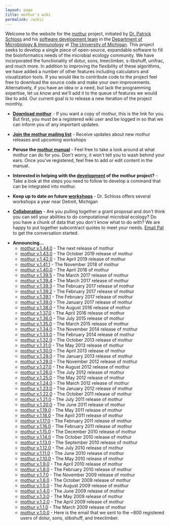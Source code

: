 ```yaml
---
layout: page
title: mothur's wiki
permalink: /wiki/
---
```


Welcome to the website for the [ mothur](Main_Page) project,
initiated by [Dr. Patrick Schloss](http://www.mothur.org) and his
[software development team](software_development_team) in the
[Department of Microbiology &
Immunology](http://www.med.umich.edu/microbio/) at [The University of
Michigan](http://www.umich.edu). This project seeks to develop a single
piece of open-source, expandable software to fill the bioinformatics
needs of the microbial ecology community. We have incorporated the
functionality of dotur, sons, treeclimber, s-libshuff, unifrac, and much
more. In addition to improving the flexibility of these algorithms, we
have added a number of other features including calculators and
visualization tools. If you would like to contribute code to the project
feel free to download the source code and make your own improvements.
Alternatively, if you have an idea or a need, but lack the programming
expertise, let us know and we\'ll add it to the queue of features we
would like to add. Our current goal is to release a new iteration of the
project monthly.

-   **[Download mothur](Download_mothur)** - If you want a
    copy of mothur, this is the link for you. But first, you must be a
    registered wiki user and be logged in so that we can inform you of
    any important updates.

<!-- -->

-   **[Join the mothur mailing
    list](https://groups.io/g/mothur/join)** - Receive updates about new
    mothur releases and upcoming workshops

<!-- -->

-   **Peruse the [mothur manual](mothur_manual)** - Feel free
    to take a look around at what mothur can do for you. Don\'t worry,
    it won\'t tell you to wash behind your ears. Once you\'ve
    registered, feel free to add or edit content in the manual.

<!-- -->

-   **Interested in helping with the [
    development](software_development) of the mothur
    project?** - Take a look at the steps you need to follow to develop
    a command that can be integrated into mothur.

<!-- -->

-   **Keep up to date on future [workshops](workshops)** -
    Dr. Schloss offers several workshops a year near Detroit, Michigan

<!-- -->

-   **[Collaboration](Collaboration)** - Are you pulling
    together a grant proposal and don\'t think you can sell your
    abilities to do computational microbial ecology? Do you have a chunk
    of data that you don\'t know what to do with? We are happy to put
    together subcontract quotes to meet your needs. [ Email
    Pat](Special:EmailUser/Pschloss) to get the conversation
    started.

<!-- -->

-   **Announcing\...**
    -   [mothur
        v.1.44.0](https://github.com/mothur/mothur/releases/tag/v1.44.0) -
        The next release of mothur
    -   [mothur
        v.1.43.0](https://github.com/mothur/mothur/releases/tag/v.1.43.0) -
        The October 2019 release of mothur
    -   [mothur
        v.1.42.0](https://github.com/mothur/mothur/releases/tag/v1.42.0) -
        The April 2019 release of mothur
    -   [mothur
        v.1.41.1](https://github.com/mothur/mothur/releases/tag/v.1.41.1) -
        The November 2018 of mothur
    -   [mothur
        v.1.40.0](https://github.com/mothur/mothur/releases/tag/v1.40.0) -
        The April 2018 of mothur
    -   [mothur
        v.1.39.5](https://github.com/mothur/mothur/releases/tag/v1.39.5) -
        The March 2017 release of mothur
    -   [mothur
        v.1.39.4](https://github.com/mothur/mothur/releases/tag/v1.39.4) -
        The March 2017 release of mothur
    -   [mothur
        v.1.39.3](https://github.com/mothur/mothur/releases/tag/v1.39.3) -
        The February 2017 release of mothur
    -   [mothur
        v.1.39.2](https://github.com/mothur/mothur/releases/tag/v1.39.2) -
        The February 2017 release of mothur
    -   [mothur
        v.1.39.1](https://github.com/mothur/mothur/releases/tag/v1.39.1) -
        The February 2017 release of mothur
    -   [mothur
        v.1.39.0](https://github.com/mothur/mothur/releases/tag/v1.39.0) -
        The January 2017 release of mothur
    -   [mothur
        v.1.38.0](https://github.com/mothur/mothur/releases/tag/v1.38.1) -
        The August 2016 release of mothur
    -   [mothur
        v.1.37.0](https://github.com/mothur/mothur/releases/tag/v1.37.0) -
        The April 2016 release of mothur
    -   [mothur v.1.36.0](mothur_v.1.36.0) - The July 2015
        release of mothur
    -   [mothur v.1.35.0](mothur_v.1.35.0) - The March 2015
        release of mothur
    -   [mothur v.1.34.0](mothur_v.1.34.0) - The November
        2014 release of mothur
    -   [mothur v.1.33.0](mothur_v.1.33.0) - The February
        2014 release of mothur
    -   [mothur v.1.32.0](mothur_v.1.32.0) - The October 2013
        release of mothur
    -   [mothur v.1.31.0](mothur_v.1.31.0) - The May 2013
        release of mothur
    -   [mothur v.1.30.0](mothur_v.1.30.0) - The April 2013
        release of mothur
    -   [mothur v.1.29.0](mothur_v.1.29.0) - The January 2013
        release of mothur
    -   [mothur v.1.28.0](mothur_v.1.28.0) - The November
        2012 release of mothur
    -   [mothur v.1.27.0](mothur_v.1.27.0) - The August 2012
        release of mothur
    -   [mothur v.1.26.0](mothur_v.1.26.0) - The July 2012
        release of mothur
    -   [mothur v.1.25.0](mothur_v.1.25.0) - The May 2012
        release of mothur
    -   [mothur v.1.24.0](mothur_v.1.24.0) - The March 2012
        release of mothur
    -   [mothur v.1.23.0](mothur_v.1.23.0) - The January 2012
        release of mothur
    -   [mothur v.1.22.0](mothur_v.1.22.0) - The October 2011
        release of mothur
    -   [mothur v.1.21.0](mothur_v.1.21.0) - The July 2011
        release of mothur
    -   [mothur v.1.20.0](mothur_v.1.20.0) - The June 2011
        release of mothur
    -   [mothur v.1.19.0](mothur_v.1.19.0) - The May 2011
        release of mothur
    -   [mothur v.1.18.0](mothur_v.1.18.0) - The April 2011
        release of mothur
    -   [mothur v.1.17.0](mothur_v.1.17.0) - The February
        2011 release of mothur
    -   [mothur v.1.16.0](mothur_v.1.16.0) - The February
        2011 release of mothur
    -   [mothur v.1.15.0](mothur_v.1.15.0) - The December
        2010 release of mothur
    -   [mothur v.1.14.0](mothur_v.1.14.0) - The October 2010
        release of mothur
    -   [mothur v.1.13.0](mothur_v.1.13.0) - The September
        2010 release of mothur
    -   [mothur v.1.12.0](mothur_v.1.12.0) - The July 2010
        release of mothur
    -   [mothur v.1.11.0](mothur_v.1.11.0) - The June 2010
        release of mothur
    -   [mothur v.1.10.0](mothur_v.1.10.0) - The May 2010
        release of mothur
    -   [mothur v.1.9.0](mothur_v.1.9.0) - The April 2010
        release of mothur
    -   [mothur v.1.8.0](mothur_v.1.8.0) - The February 2010
        release of mothur
    -   [mothur v.1.7.0](mothur_v.1.7.0) - The November 2009
        release of mothur
    -   [mothur v.1.6.0](mothur_v.1.6.0) - The October 2009
        release of mothur
    -   [mothur v.1.5.0](mothur_v.1.5.0) - The August 2009
        release of mothur
    -   [mothur v.1.4.0](mothur_v.1.4.0) - The June 2009
        release of mothur
    -   [mothur v.1.3.0](mothur_v.1.3.0) - The May 2009
        release of mothur
    -   [mothur v.1.2.0](mothur_v.1.2.0) - The April 2009
        release of mothur
    -   [mothur v.1.1.0](mothur_v.1.1.0) - The March 2009
        release of mothur
    -   [mothur v.1.0.0](mothur_v.1.0.0) - Here is the email
        that we sent to the \~800 registered users of dotur, sons,
        slibshuff, and treeclimber.
